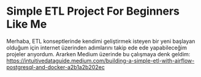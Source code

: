 # Simple ETL Project For Beginners Like Me

Merhaba, ETL konseptlerinde kendimi geliştirmek isteyen bir yeni başlayan olduğum için internet üzerinden adımlarını takip ede ede yapabileceğim projeler arıyordum. Ararken Medium üzerinde bu çalışmaya denk geldim: https://intuitivedataguide.medium.com/building-a-simple-etl-with-airflow-postgresql-and-docker-a2b1a2b202ec

